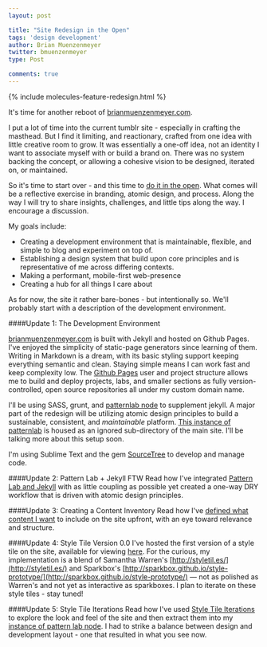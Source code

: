```yaml
---
layout: post

title: "Site Redesign in the Open"
tags: 'design development'
author: Brian Muenzenmeyer
twitter: bmuenzenmeyer
type: Post

comments: true
---
```


{% include molecules-feature-redesign.html %}

It's time for another reboot of [brianmuenzenmeyer.com](http://brianmuenzenmeyer.com).

I put a lot of time into the current tumblr site - especially in crafting the masthead. But I find it limiting, and reactionary, crafted from one idea with little creative room to grow. It was essentially a one-off idea, not an identity I want to associate myself with or build a brand on. There was no system backing the concept, or allowing a cohesive vision to be designed, iterated on, or maintained.

So it's time to start over - and this time to [do it in the open](http://bradfrost.com/blog/post/designing-in-the-open/). What comes will be a reflective exercise in branding, atomic design, and process. Along the way I will try to share insights, challenges, and little tips along the way. I encourage a discussion.

My goals include:

* Creating a development environment that is maintainable, flexible, and simple to blog and experiment on top of.
* Establishing a design system that build upon core principles and is representative of me across differing contexts.
* Making a performant, mobile-first web-presence
* Creating a hub for all things I care about

As for now, the site it rather bare-bones - but intentionally so. We'll probably start with a description of the development environment.

####Update 1: The Development Environment

[brianmuenzenmeyer.com](http://brianmuenzenmeyer.com) is built with Jekyll and hosted on Github Pages. I've enjoyed the simplicity of static-page generators since learning of them. Writing in Markdown is a dream, with its basic styling support keeping everything semantic and clean. Staying simple means I can work fast and keep complexity low. The [Github Pages](https://help.github.com/articles/user-organization-and-project-pages/) user and project structure allows me to build and deploy projects, labs, and smaller sections as fully version-controlled, open source repositories all under my custom domain name.

I'll be using SASS, grunt, and [patternlab node](https://github.com/pattern-lab/patternlab-node) to supplement jekyll. A major part of the redesign will be utilizing atomic design principles to build a sustainable, consistent, and _maintainable_ platform. [This instance of patternlab](https://github.com/bmuenzenmeyer/patternlab) is housed as an ignored sub-directory of the main site. I'll be talking more about this setup soon.

I'm using Sublime Text and the gem [SourceTree](http://www.sourcetreeapp.com/) to develop and manage code.

####Update 2: Pattern Lab + Jekyll FTW
Read how I've integrated [Pattern Lab and Jekyll](http://www.brianmuenzenmeyer.com/using-patternlab-to-design-build-and-maintain-a-website/) with as little coupling as possible yet created a one-way DRY workflow that is driven with atomic design principles.

####Update 3: Creating a Content Inventory
Read how I've [defined what content I want](http://www.brianmuenzenmeyer.com/creating-a-content-inventory/) to include on the site upfront, with an eye toward relevance and structure.

####Update 4: Style Tile Version 0.0
I've hosted the first version of a style tile on the site, available for viewing [here](http://www.brianmuenzenmeyer.com/styletile/). For the curious, my implementation is a blend of Samantha Warren's [http://styletil.es/](http://styletil.es/) and Sparkbox's [http://sparkbox.github.io/style-prototype/](http://sparkbox.github.io/style-prototype/) &mdash; not as polished as Warren's and not yet as interactive as sparkboxes. I plan to iterate on these style tiles - stay tuned!

####Update 5: Style Tile Iterations
Read how I've used [Style Tile Iterations](http://www.brianmuenzenmeyer.com/style-tile-iterations/) to explore the look and feel of the site and then extract them into my [instance of pattern lab node](www.brianmuenzenmeyer.com/patternlab/public/index.html). I had to strike a balance between design and development layout - one that resulted in what you see now.
